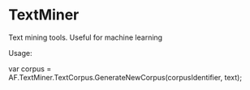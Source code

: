 # TextMiner
Text mining tools. Useful for machine learning


Usage:

var corpus = AF.TextMiner.TextCorpus.GenerateNewCorpus(corpusIdentifier, text);
